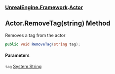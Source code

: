 ### [UnrealEngine.Framework](./UnrealEngine-Framework.md 'UnrealEngine.Framework').[Actor](./UnrealEngine-Framework-Actor.md 'UnrealEngine.Framework.Actor')
## Actor.RemoveTag(string) Method
Removes a tag from the actor  
```csharp
public void RemoveTag(string tag);
```
#### Parameters
<a name='UnrealEngine-Framework-Actor-RemoveTag(string)-tag'></a>
`tag` [System.String](https://docs.microsoft.com/en-us/dotnet/api/System.String 'System.String')  
  
